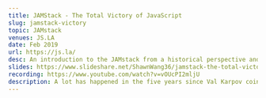 ```yaml
---
title: JAMStack - The Total Victory of JavaScript
slug: jamstack-victory
topic: JAMstack
venues: JS.LA
date: Feb 2019
url: https://js.la/
desc: An introduction to the JAMstack from a historical perspective and how it finally lets JS "win"
slides: https://www.slideshare.net/ShawnWang36/jamstack-the-total-victory-of-javascript-jsla-feb-2019
recording: https://www.youtube.com/watch?v=vOUcPI2mljU
description: A lot has happened in the five years since Val Karpov coined the MEAN stack to describe "Full Stack" Javascript stacks. React rose to dominance, AWS Lambda started the Serverless movement, and Static Site Generators came back in a big way. What is driving this new stack of Javascript, APIs, and Markup? This is the story of how a JAMstack cynic finally turned into a believer.
---
```

